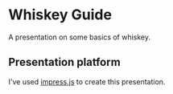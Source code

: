 Whiskey Guide
================

A presentation on some basics of whiskey.

Presentation platform
-----------------------

I've used [impress.js](http://github.com/bartaz/impress.js) to create this presentation.

